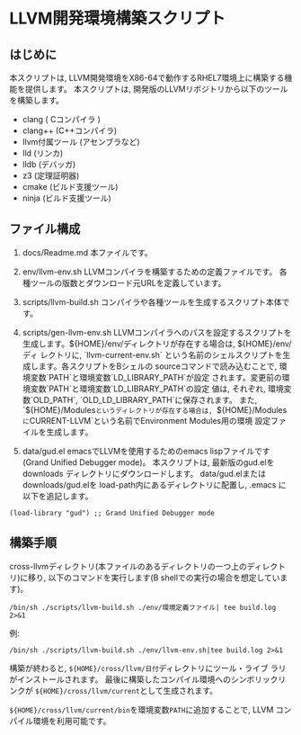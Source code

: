 # LLVM開発環境構築スクリプト

## はじめに

  本スクリプトは, LLVM開発環境をX86-64で動作するRHEL7環境上に構築する機能を提供します。
  本スクリプトは, 開発版のLLVMリポジトリから以下のツールを構築します。

  * clang ( Cコンパイラ )
  * clang++ (C++コンパイラ)
  * llvm付属ツール (アセンブラなど)
  * lld (リンカ)
  * lldb (デバッガ)
  * z3 (定理証明器)
  * cmake (ビルド支援ツール)
  * ninja  (ビルド支援ツール)

## ファイル構成

1. docs/Readme.md       本ファイルです。

2. env/llvm-env.sh   LLVMコンパイラを構築するための定義ファイルです。
                     各種ツールの版数とダウンロード元URLを定義しています。

3. scripts/llvm-build.sh コンパイラや各種ツールを生成するスクリプト本体です。

4. scripts/gen-llvm-env.sh LLVMコンパイラへのパスを設定するスクリプトを
    生成します。${HOME}/env/ディレクトリが存在する場合は, ${HOME}/env/ディ
    レクトリに, `llvm-current-env.sh`
	という名前のシェルスクリプトを生成します。各スクリプトをBシェルの
	sourceコマンドで読み込むことで, 環境変数`PATH`と環境変数`LD_LIBRARY_PATH`が設定
    されます。変更前の環境変数`PATH`と環境変数`LD_LIBRARY_PATH`の設定
    値は, それぞれ,	環境変数`OLD_PATH`, `OLD_LD_LIBRARY_PATH`に保存されます。
	また, `${HOME}/Modules`というディレクトリが存在する場合は, `${HOME}/Modules`
	に`CURRENT-LLVM`という名前でEnvironment Modules用の環境
    設定ファイルを生成します。

5. data/gud.el      emacsでLLVMを使用するためのemacs lispファイルです
                     (Grand Unified Debugger mode)。
					本スクリプトは, 最新版のgud.elをdownloads
					ディレクトリにダウンロードします。
					data/gud.elまたはdownloads/gud.elを
                    load-path内にあるディレクトリに配置し, .emacs
		            に以下を追記します。

```
(load-library "gud") ;; Grand Unified Debugger mode
```

## 構築手順

cross-llvmディレクトリ(本ファイルのあるディレクトリの一つ上のディレクトリ)に移り, 
以下のコマンドを実行します(B shellでの実行の場合を想定しています)。

```
/bin/sh ./scripts/llvm-build.sh ./env/環境定義ファイル| tee build.log 2>&1     
```

例:
```
/bin/sh ./scripts/llvm-build.sh ./env/llvm-env.sh|tee build.log 2>&1
```

構築が終わると, `${HOME}/cross/llvm/日付`ディレクトリにツール・ライブ
ラリがインストールされます。 最後に構築したコンパイル環境へのシンボリックリンクが
`${HOME}/cross/llvm/current`として生成されます。 

`${HOME}/cross/llvm/current/bin`を環境変数`PATH`に追加することで, LLVM
コンパイル環境を利用可能です。 


